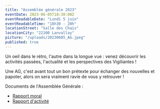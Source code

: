 ```yaml
---
title: "Assemblée générale 2023"
eventDate: 2023-06-05T18:30:00Z
eventReadableDate: "Lundi 5 juin"
eventReadableTime: "18h30 - 20h"
locationStreet: "Salle des Chais"
locationCity: "22100 Lanvallay"
picture: "/uploads/20230605_AG.jpeg"
published: true
---
```


Un oeil dans le rétro, l'autre dans la longue vue : venez découvrir les activités passées, l'actualité et les perspectives des Vigiliantes !

Une AG, c'est avant tout un bon prétexte pour échanger des nouvelles et papoter, alors on sera vraiment ravie de vous y retrouver !

Documents de l'Assemblée Générale :
- [Rapport moral](/uploads/vigiliantes-rapport-moral-2022.pdf)
- [Rapport d'activité](/uploads/vigiliantes-rapport-activite-2022.pdf)


<!--more-->


